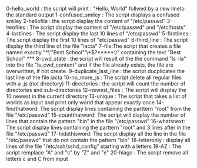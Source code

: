 0-hello_world : the script will print : "Hello, World" follwed by a new lineto the standard output
1-confused_smiley : The script displays a confused smiley
2-hellofile : the script display the content of "/etc/passwd"
3-twofiles : The script display the content of "/etc/passwd" and "/etc/hosts"
4-lastlines : The script display the last 10 lines of "/etc/passwd"
5-firstlines : The script display the first 10 lines of "etc/passwd"
6-third_line : The script display the third line of the file "iacta" 
7-file:The script that creates a file named exactly "\*\\'"Best School"\'\\*$\?\*\*\*\*\*:)" containing the text "Best School" ***
8-cwd_state : the script will result of the the command "ls -la" into the file "ls_cwd_content" and if the file already exists, the file are overwritten, if not create.
9-duplicate_last_line : the script ducplicates the last line of the file iacta
10-no_more_js : The script delete all regular files with a .js (not directory)
11-directories : the script will count the number of directories and sub-directories
12-newest_files : The script will display the 10 newest in the current directory
13-unique : The script that takes a list of worlds as input and print only world that appear exactly once
14-findthatword: The script display lines containing the parttern "root" from the file "/etc/passwd"
15-countthatword: The script will display the number of lines that contain the pattern "bin" in the file "/etc/passwd"
16-whatsnext: The script display lines containing the parttern "root" and 3 lines after in the file "/etc/passwd"
17-hidethisword: The script display all the line  in the file "/etc/passwd" that do not contain the pattern "bin"
18-letteronly : display all lines of the file "/etc/ssh/sshd_config" starting with a letters
19-AZ : The script remplace "A" and "c" by "Z" and "e"
20-hiago : The script remove all letters c and C from input 
